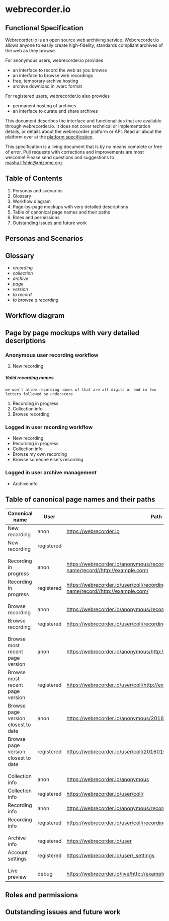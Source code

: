 # webrecorder.io 
## Functional Specification

Webrecorder.io is an open source web archiving service.  Webcrecorder.io allows anyone to easily create high-fidelity, standards compliant archives of the web as they browse.  

For anonymous users, webrecorder.io provides
- an interface to record the web as you browse
- an interface to browse web recordings
- free, temporary archive hosting
- archive download in .warc format

For registered users, webrecorder.io also provides 
- permanent hosting of archives
- an interface to curate and share archives 

This document describes the interface and functionalities that are available through webrecorder.io.  It does not cover technical or implementation details, or details about the webrecorder platform or API.  Read all about the platform over at the [platform specification](http://github.com/webrecorder/platform-spec).  

This specification is a living document that is by no means complete or free of error.  Pull requests with corrections and improvements are most welcome!  Please send questions and suggestions to masha.lifshin@rhizome.org. 


## Table of Contents

1. Personas and scenarios
1. Glossary
1. Workflow diagram
1. Page-by-page mockups with very detailed descriptions
1. Table of canonical page names and their paths
1. Roles and permissions
1. Outstanding issues and future work


## Personas and Scenarios

## Glossary

- *recording*
- *collection*
- *archive*
- *page*
- *version*
- *to record*
- *to browse a recording*

## Workflow diagram


## Page by page mockups with very detailed descriptions

### Anonymous user recording workflow
1. New recording

##### Valid recording names
    we won't allow recording names of that are all digits or end in two letters followed by underscore

1. Recording in progress
1. Collection info
1. Browse recording

### Logged in user recording workflow
- New recording
- Recording in progress
- Collection info
- Browse my own recording 
- Browse someone else's recording

### Logged in user archive management
- Archive info

## Table of canonical page names and their paths

Canonical name | User | Path
---------------|------|----------
New recording | anon |   https://webrecorder.io
New recording | registered | 
| | |
| | |
Recording in progress | anon | https://webrecorder.io/anonymous/recording-name/record//http://example.com/
Recording in progress | registered | https://webrecorder.io/user/coll/recording-name/record//http://example.com/
| | |
| | |
Browse recording | anon | https://webrecorder.io/anonymous/recording-name//http://example.com/
Browse recording | registered | https://webrecorder.io/user/coll/recording-name/http://example.com/
| | |
| | |
Browse most recent page version | anon | https://webrecorder.io/anonymous/http://example.com/
Browse most recent page version  | registered | https://webrecorder.io/user/coll/http://example.com/
Browse page version closest to date | anon | https://webrecorder.io/anonymous/20160101000000/http://example.com/
Browse page version closest to date | registered | https://webrecorder.io/user/coll/20160101000000/http://example.com/
| | |
| | |
Collection info |  anon |  https://webrecorder.io/anonymous
Collection info | registered | https://webrecorder.io/user/coll/
Recording info | anon | https://webrecorder.io/anonymous/recording-name  
Recording info | registered | https://webrecorder.io/user/coll/recording-name 
| | |
| | |
Archive info | registered | https://webrecorder.io/user
Account settings | registered | https://webrecorder.io/user/_settings
| | |
| | |
Live preview | debug | https://webrecorder.io/live/http://example.com/

## Roles and permissions

## Outstanding issues and future work

